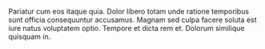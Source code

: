 Pariatur cum eos itaque quia.
Dolor libero totam unde ratione temporibus sunt officia consequuntur accusamus.
Magnam sed culpa facere soluta est iure natus voluptatem optio.
Tempore et dicta rem et.
Dolorum similique quisquam in.